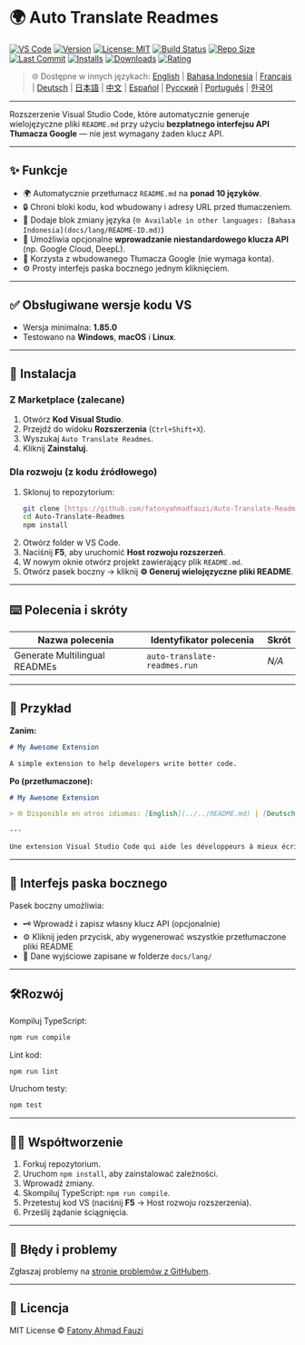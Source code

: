 # 🌍 Auto Translate Readmes

[![VS Code](https://img.shields.io/badge/VS%20Code-1.85.0+-blue.svg)](https://code.visualstudio.com/)
[![Version](https://img.shields.io/github/v/release/fatonyahmadfauzi/Auto-Translate-Readmes?color=blue.svg)](https://github.com/fatonyahmadfauzi/Auto-Translate-Readmes/releases)
[![License: MIT](https://img.shields.io/github/license/fatonyahmadfauzi/Auto-Translate-Readmes?color=green.svg)](../../LICENSE)
[![Build Status](https://github.com/fatonyahmadfauzi/Auto-Translate-Readmes/actions/workflows/main.yml/badge.svg)](https://github.com/fatonyahmadfauzi/Auto-Translate-Readmes/actions)
[![Repo Size](https://img.shields.io/github/repo-size/fatonyahmadfauzi/Auto-Translate-Readmes?color=yellow.svg)](https://github.com/fatonyahmadfauzi/Auto-Translate-Readmes)
[![Last Commit](https://img.shields.io/github/last-commit/fatonyahmadfauzi/Auto-Translate-Readmes?color=brightgreen.svg)](https://github.com/fatonyahmadfauzi/Auto-Translate-Readmes/commits/main)
[![Installs](https://vsmarketplacebadges.dev/installs-short/fatonyahmadfauzi.auto-translate-readmes.svg)](https://marketplace.visualstudio.com/items?itemName=fatonyahmadfauzi.auto-translate-readmes)
[![Downloads](https://vsmarketplacebadges.dev/downloads-short/fatonyahmadfauzi.auto-translate-readmes.svg)](https://marketplace.visualstudio.com/items?itemName=fatonyahmadfauzi.auto-translate-readmes)
[![Rating](https://vsmarketplacebadges.dev/rating-short/fatonyahmadfauzi.auto-translate-readmes.svg)](https://marketplace.visualstudio.com/items?itemName=fatonyahmadfauzi.auto-translate-readmes)

> 🌐 Dostępne w innych językach: [English](../../README.md) | [Bahasa Indonesia](README-ID.md) | [Français](README-FR.md) | [Deutsch](README-DE.md) | [日本語](README-JP.md) | [中文](README-ZH.md) | [Español](README-ES.md) | [Русский](README-RU.md) | [Português](README-PT.md) | [한국어](README-KO.md)

---

Rozszerzenie Visual Studio Code, które automatycznie generuje wielojęzyczne pliki `README.md` przy użyciu **bezpłatnego interfejsu API Tłumacza Google** — nie jest wymagany żaden klucz API.

---

## ✨ Funkcje

- 🌍 Automatycznie przetłumacz `README.md` na **ponad 10 języków**.
- 🔒 Chroni bloki kodu, kod wbudowany i adresy URL przed tłumaczeniem.
- 💬 Dodaje blok zmiany języka (`🌐 Available in other languages: [Bahasa Indonesia](docs/lang/README-ID.md)`)
- 💾 Umożliwia opcjonalne **wprowadzanie niestandardowego klucza API** (np. Google Cloud, DeepL).
- 🧠 Korzysta z wbudowanego Tłumacza Google (nie wymaga konta).
- ⚙️ Prosty interfejs paska bocznego jednym kliknięciem.

---

## ✅ Obsługiwane wersje kodu VS

- Wersja minimalna: **1.85.0**
- Testowano na **Windows**, **macOS** i **Linux**.

---

## 🧩 Instalacja

### Z Marketplace (zalecane)

1. Otwórz **Kod Visual Studio**.
2. Przejdź do widoku **Rozszerzenia** (`Ctrl+Shift+X`).
3. Wyszukaj `Auto Translate Readmes`.
4. Kliknij **Zainstaluj**.

### Dla rozwoju (z kodu źródłowego)

1. Sklonuj to repozytorium:
    ```bash
    git clone [https://github.com/fatonyahmadfauzi/Auto-Translate-Readmes.git](https://github.com/fatonyahmadfauzi/Auto-Translate-Readmes.git)
    cd Auto-Translate-Readmes
    npm install
    ```
2. Otwórz folder w VS Code.
3. Naciśnij **F5**, aby uruchomić **Host rozwoju rozszerzeń**.
4. W nowym oknie otwórz projekt zawierający plik `README.md`.
5. Otwórz pasek boczny → kliknij **⚙️ Generuj wielojęzyczne pliki README**.

---

## ⌨️ Polecenia i skróty

| Nazwa polecenia | Identyfikator polecenia | Skrót |
| ----------------------------- | ---------------------------- | -------- |
| Generate Multilingual READMEs | `auto-translate-readmes.run` | _N/A_    |

---

## 🧠 Przykład

**Zanim:**

```md
# My Awesome Extension

A simple extension to help developers write better code.
```

**Po (przetłumaczone):**

```md
# My Awesome Extension

> 🌐 Disponible en otros idiomas: [English](../../README.md) | [Deutsch](README-DE.md) | [Français](README-FR.md)

---

Une extension Visual Studio Code qui aide les développeurs à mieux écrire du code.
```

---

## 🧠 Interfejs paska bocznego

Pasek boczny umożliwia:

- 🗝️ Wprowadź i zapisz własny klucz API (opcjonalnie)
- ⚙️ Kliknij jeden przycisk, aby wygenerować wszystkie przetłumaczone pliki README
- 📁 Dane wyjściowe zapisane w folderze `docs/lang/`

---

## 🛠️Rozwój

Kompiluj TypeScript:

```bash
npm run compile
```

Lint kod:

```bash
npm run lint
```

Uruchom testy:

```bash
npm test
```

---

## 🧑‍💻 Współtworzenie

1. Forkuj repozytorium.
2. Uruchom `npm install`, aby zainstalować zależności.
3. Wprowadź zmiany.
4. Skompiluj TypeScript: `npm run compile`.
5. Przetestuj kod VS (naciśnij **F5** → Host rozwoju rozszerzenia).
6. Prześlij żądanie ściągnięcia.

---

## 🐞 Błędy i problemy

Zgłaszaj problemy na [stronie problemów z GitHubem](https://github.com/fatonyahmadfauzi/Auto-Translate-Readmes/issues).

---

## 🧾 Licencja

MIT License © [Fatony Ahmad Fauzi](../../LICENSE)
